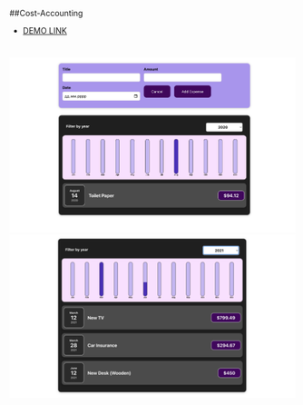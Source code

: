 ##Cost-Accounting

- [DEMO LINK](http://batstolya.github.io/Cost-Accounting)
# 
![Иллюстрация к проекту](https://github.com/batstolya/Cost-accounting/blob/main/shot.png)
![Иллюстрация к проекту](https://github.com/batstolya/Cost-accounting/blob/main/shot2.png)

